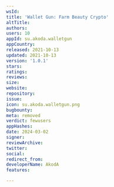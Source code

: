 ```yaml
---
wsId: 
title: 'Wallet Gun: Farm Beauty Crypto'
altTitle: 
authors: 
users: 10
appId: su.akoda.walletgun
appCountry: 
released: 2021-10-13
updated: 2021-10-13
version: '1.0.1'
stars: 
ratings: 
reviews: 
size: 
website: 
repository: 
issue: 
icon: su.akoda.walletgun.png
bugbounty: 
meta: removed
verdict: fewusers
appHashes: 
date: 2024-03-02
signer: 
reviewArchive: 
twitter: 
social: 
redirect_from: 
developerName: AkodA
features: 

---
```


